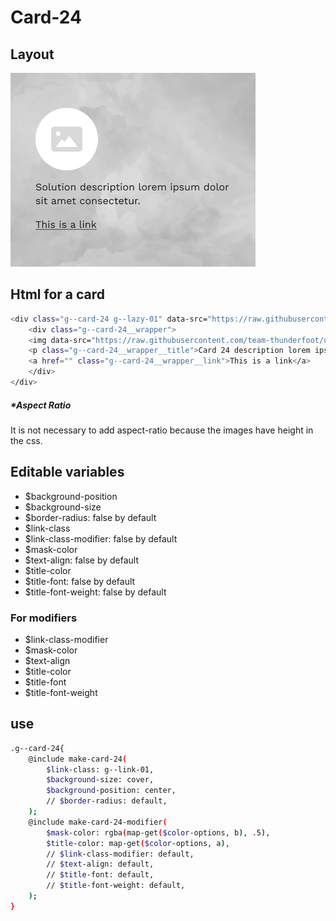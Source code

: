 # Card-24

## Layout

![alt text][card-24]

[card-24]: /src/img/global-components/card/card-24.png

## Html for a card

```sh
<div class="g--card-24 g--lazy-01" data-src="https://raw.githubusercontent.com/team-thunderfoot/ui/main/src/img/global-components/card/card-bg-placeholder.jpg">
    <div class="g--card-24__wrapper">
    <img data-src="https://raw.githubusercontent.com/team-thunderfoot/ui/main/src/img/global-components/card/card-img-placeholder.png" src="/src/img/global-components/placeholder.jpg" alt="alt text" class="g--card-24__wrapper__media g--lazy-01">
    <p class="g--card-24__wrapper__title">Card 24 description lorem ipsum dolor sit amet consectetur.</p>
    <a href="" class="g--card-24__wrapper__link">This is a link</a>
    </div>
</div>
```

##### \*Aspect Ratio

It is not necessary to add aspect-ratio because the images have height in the css.

## Editable variables

- $background-position
- $background-size
- $border-radius: false by default
- $link-class
- $link-class-modifier: false by default
- $mask-color
- $text-align: false by default
- $title-color
- $title-font: false by default
- $title-font-weight: false by default

### For modifiers

- $link-class-modifier
- $mask-color
- $text-align
- $title-color
- $title-font
- $title-font-weight

## use

```sh
.g--card-24{
    @include make-card-24(
        $link-class: g--link-01,
        $background-size: cover,
        $background-position: center,
        // $border-radius: default,
    );
    @include make-card-24-modifier(
        $mask-color: rgba(map-get($color-options, b), .5),
        $title-color: map-get($color-options, a),
        // $link-class-modifier: default,
        // $text-align: default,
        // $title-font: default,
        // $title-font-weight: default,
    );
}
```
